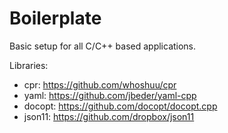 
# Boilerplate
Basic setup for all C/C++ based applications.

Libraries:
- cpr:    https://github.com/whoshuu/cpr
- yaml:   https://github.com/jbeder/yaml-cpp
- docopt: https://github.com/docopt/docopt.cpp
- json11: https://github.com/dropbox/json11

